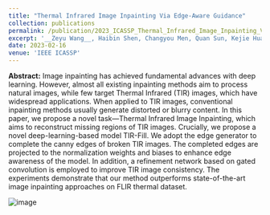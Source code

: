 ```yaml
---
title: "Thermal Infrared Image Inpainting Via Edge-Aware Guidance"
collection: publications
permalink: /publication/2023_ICASSP_Thermal_Infrared_Image_Inpainting_Via_Edge-Aware_Guidance
excerpt: '__Zeyu Wang__, Haibin Shen, Changyou Men, Quan Sun, Kejie Huang'
date: 2023-02-16
venue: 'IEEE ICASSP'
---
```


__Abstract:__ Image inpainting has achieved fundamental advances with deep learning. However, almost all existing inpainting methods aim to process natural images, while few target Thermal Infrared (TIR) images, which have widespread applications. When applied to TIR images, conventional inpainting methods usually generate distorted or blurry content. In this paper, we propose a novel task—Thermal Infrared Image Inpainting, which aims to reconstruct missing regions of TIR images. Crucially, we propose a novel deep-learning-based model TIR-Fill. We adopt the edge generator to complete the canny edges of broken TIR images. The completed edges are projected to the normalization weights and biases to enhance edge awareness of the model. In addition, a refinement network based on gated convolution is employed to improve TIR image consistency. The experiments demonstrate that our method outperforms state-of-the-art image inpainting approaches on FLIR thermal dataset.

![image](https://github.com/user-attachments/assets/2e845ccb-4e24-443e-bdc3-23b93d6f42ad)
